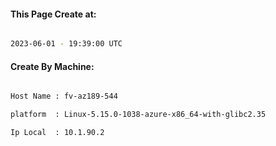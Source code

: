 
   
#### This Page Create at:

```bash

2023-06-01 - 19:39:00 UTC

```

#### Create By Machine:

```bash

Host Name : fv-az189-544

platform  : Linux-5.15.0-1038-azure-x86_64-with-glibc2.35

Ip Local  : 10.1.90.2

```

